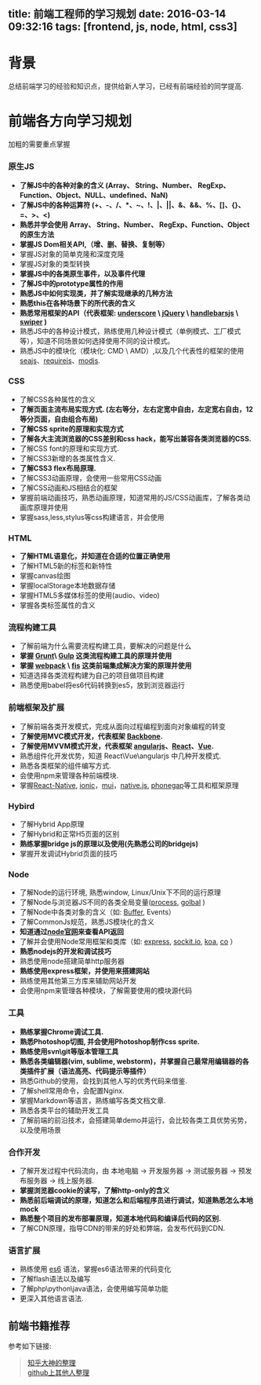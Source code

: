 title: 前端工程师的学习规划
date: 2016-03-14 09:32:16
tags: [frontend, js, node, html, css3]
---

# 背景
总结前端学习的经验和知识点，提供给新人学习，已经有前端经验的同学提高.

# 前端各方向学习规划
加粗的需要重点掌握

### 原生JS
* **了解JS中的各种对象的含义 (Array、 String、Number、 RegExp、Function、Object、NULL、undefined、NaN)**
* **了解JS中的各种运算符 (+、-、/、*、~、!、|、||、&、&&、%、[]、{}、=、>、<)**
* **熟悉并学会使用 Array、 String、Number、 RegExp、Function、Object 的原生方法**
* **掌握JS Dom相关API,（增、删、替换、复制等）**
* 掌握JS对象的简单克隆和深度克隆
* 掌握JS对象的类型转换
* **掌握JS中的各类原生事件，以及事件代理**
* **了解JS中的prototype属性的作用**
* **熟悉JS中如何实现类，并了解实现继承的几种方法**
* **熟悉this在各种场景下的所代表的含义**
* **熟悉常用框架的API（代表框架: [underscore](http://underscorejs.org/) \ [jQuery](https://github.com/jquery/jquery) \ [handlebarsjs](https://github.com/wycats/handlebars.js) \ [swiper](https://github.com/nolimits4web/Swiper) )**
* 熟悉JS中的各种设计模式，熟练使用几种设计模式（单例模式、工厂模式等），知道不同场景如何选择使用不同的设计模式。
* 熟悉JS中的模块化（模块化: CMD \ AMD）,以及几个代表性的框架的使用 [seajs](http://seajs.org/docs/)、[requirejs](http://www.requirejs.cn/)、[modjs](https://github.com/fex-team/mod).

### CSS
* 了解CSS各种属性的含义
* **了解页面主流布局实现方式. (左右等分，左右定宽中自由，左定宽右自由，12等分页面，自由组合布局)**
* **了解CSS sprite的原理和实现方式**
* **了解各大主流浏览器的CSS差别和css hack，能写出兼容各类浏览器的CSS.**
* 了解CSS font的原理和实现方式.
* 了解CSS3新增的各类属性含义.
* **了解CSS3 flex布局原理.**
* 了解CSS3动画原理，会使用一些常用CSS动画
* 了解CSS动画和JS相结合的框架
* 掌握前端动画技巧，熟悉动画原理，知道常用的JS/CSS动画库，了解各类动画库原理并使用
* 掌握sass,less,stylus等css构建语言，并会使用

### HTML
* **了解HTML语意化，并知道在合适的位置正确使用**
* 了解HTML5新的标签和新特性
* 掌握canvas绘图
* 掌握localStorage本地数据存储
* 掌握HTML5多媒体标签的使用(audio、video)
* 掌握各类标签属性的含义

### 流程构建工具
* 了解前端为什么需要流程构建工具，要解决的问题是什么
* **掌握 [Grunt](https://github.com/gruntjs/grunt)\ [Gulp](https://github.com/gulpjs/gulp) 这类流程构建工具的原理并使用**
* **掌握 [webpack](https://github.com/webpack/webpack) \ [fis](http://fis.baidu.com) 这类前端集成解决方案的原理并使用**
* 知道选择各类流程构建为自己的项目做项目构建
* 熟悉使用babel将es6代码转换到es5，放到浏览器运行

### 前端框架及扩展
* 了解前端各类开发模式，完成从面向过程编程到面向对象编程的转变
* **了解使用MVC模式开发，代表框架 [Backbone](https://github.com/jashkenas/backbone).**
* **了解使用MVVM模式开发，代表框架 [angularjs](https://github.com/angular/angular)、[React](https://github.com/facebook/react)、[Vue](https://github.com/vuejs/vue).**
* 熟悉组件化开发优势，知道 React\Vue\angularjs 中几种开发模式.
* 熟悉各类框架的组件编写方式.
* 会使用npm来管理各种前端模块.
* 掌握[React-Native](https://github.com/facebook/react-native), [ionic](https://github.com/driftyco/ionic)，[mui](https://github.com/dcloudio/mui)，[native.js](http://www.html5plus.org/doc/zh_cn/android.html), [phonegap](http://phonegap.com/)等工具和框架原理

### Hybird
* 了解Hybrid App原理
* 了解Hybrid和正常H5页面的区别
* **熟练掌握bridge js的原理以及使用(先熟悉公司的bridgejs)**
* 掌握开发调试Hybrid页面的技巧

### Node
* 了解Node的运行环境, 熟悉window, Linux/Unix下不同的运行原理
* 了解Node与浏览器JS不同的各类全局变量([process](https://nodejs.org/dist/latest-v5.x/docs/api/process.html), [golbal](https://nodejs.org/dist/latest-v5.x/docs/api/globals.html) )
* 了解Node中各类对象的含义（如: [Buffer](https://nodejs.org/dist/latest-v5.x/docs/api/buffer.html), Events）
* 了解CommonJs规范，熟悉JS模块化的含义
* **知道通过[node官网](http://nodejs.org)来查看API返回**
* 了解并会使用Node常用框架和类库（如: [express](https://github.com/expressjs/express), [sockit.io](http://socket.io/), [koa](https://github.com/koajs/koa), [co](https://github.com/tj/co) ）
* **熟悉nodejs的开发和调试技巧**
* 熟悉使用node搭建简单http服务器
* **熟练使用express框架，并使用来搭建网站**
* 熟练使用其他第三方库来辅助网站开发
* 会使用npm来管理各种模块，了解需要使用的模块源代码

### 工具
* **熟练掌握Chrome调试工具.**
* **熟悉Photoshop切图, 并会使用Photoshop制作css sprite.**
* **熟练使用svn\git等版本管理工具**
* **熟悉各类编辑器(vim, sublime, webstorm)，并掌握自己最常用编辑器的各类插件扩展（语法高亮、代码提示等插件）**
* 熟悉Github的使用，会找到其他人写的优秀代码来借鉴.
* 了解shell常用命令，会配置Nginx.
* 掌握Markdown等语言，熟练编写各类文档文章.
* 熟悉各类平台的辅助开发工具
* 了解前端的前沿技术，会搭建简单demo并运行，会比较各类工具优势劣势，以及使用场景

### 合作开发
* 了解开发过程中代码流向，由 本地电脑 -> 开发服务器 -> 测试服务器 -> 预发布服务器 -> 线上服务器.
* **掌握浏览器cookie的读写，了解http-only的含义**
* **熟悉前后端调试的原理，知道怎么和后端程序员进行调试，知道熟悉怎么本地mock**
* **熟悉整个项目的发布部署原理，知道本地代码和编译后代码的区别.**
* 了解CDN原理，指导CDN的带来的好处和弊端，会发布代码到CDN.

### 语言扩展
* 熟练使用 [es6](https://babeljs.io/docs/learn-es2015/) 语法，掌握es6语法带来的代码变化
* 了解flash语法以及编写
* 了解php\python\java语法，会使用编写简单功能
* 更深入其他语言语法.

## 前端书籍推荐
参考如下链接:
> [知乎大神的整理](https://www.zhihu.com/question/19809484)   
> [github上其他人整理](https://github.com/lisposter/frontend-books)
